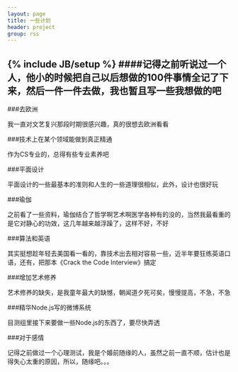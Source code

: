 ```yaml
---
layout: page
title: 一些计划
header: project
group: rss
---
```

{% include JB/setup %}
####记得之前听说过一个人，他小的时候把自己以后想做的100件事情全记了下来，然后一件一件去做，我也暂且写一些我想做的吧
-----------------
###去欧洲

我一直对文艺复兴那段时期很感兴趣，真的很想去欧洲看看

###技术上在某个领域能做到真正精通

作为CS专业的，总得有些专业素养吧

###平面设计

平面设计的一些最基本的准则和人生的一些道理很相似，此外，设计也很好玩

###瑜伽

之前看了一些资料，瑜伽结合了哲学啊艺术啊医学各种有的没的，当然我最看重的是它对静心的功效，这几年越来越浮躁了，这样不好，不好

###算法和英语

其实挺想趁年轻去美国看一看的，靠技术出去相对容易一些，近半年要狂练英语口语，还有，把那本《Crack the Code Interview》搞定

###增加艺术修养

艺术修养的缺失，是我童年最大的缺憾，朝闻道夕死可矣，慢慢提高，不急，不急

###精华Node.js写的微博系统

目测组里接下来要做一些Node.js的东西了，要尽快弄透

###对于感情

记得之前做过一个心理测试，我是个婚前随缘的人，虽然之前一直不顺，估计也是得失心太重的原因，所以，随缘吧。。。



